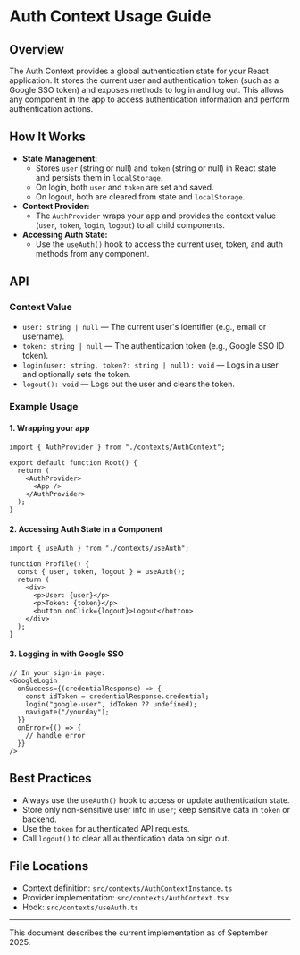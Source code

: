 # Auth Context Usage Guide

## Overview

The Auth Context provides a global authentication state for your React application. It stores the current user and authentication token (such as a Google SSO token) and exposes methods to log in and log out. This allows any component in the app to access authentication information and perform authentication actions.

## How It Works

- **State Management:**
  - Stores `user` (string or null) and `token` (string or null) in React state and persists them in `localStorage`.
  - On login, both `user` and `token` are set and saved.
  - On logout, both are cleared from state and `localStorage`.
- **Context Provider:**
  - The `AuthProvider` wraps your app and provides the context value (`user`, `token`, `login`, `logout`) to all child components.
- **Accessing Auth State:**
  - Use the `useAuth()` hook to access the current user, token, and auth methods from any component.

## API

### Context Value

- `user: string | null` — The current user's identifier (e.g., email or username).
- `token: string | null` — The authentication token (e.g., Google SSO ID token).
- `login(user: string, token?: string | null): void` — Logs in a user and optionally sets the token.
- `logout(): void` — Logs out the user and clears the token.

### Example Usage

#### 1. Wrapping your app

```tsx
import { AuthProvider } from "./contexts/AuthContext";

export default function Root() {
  return (
    <AuthProvider>
      <App />
    </AuthProvider>
  );
}
```

#### 2. Accessing Auth State in a Component

```tsx
import { useAuth } from "./contexts/useAuth";

function Profile() {
  const { user, token, logout } = useAuth();
  return (
    <div>
      <p>User: {user}</p>
      <p>Token: {token}</p>
      <button onClick={logout}>Logout</button>
    </div>
  );
}
```

#### 3. Logging in with Google SSO

```tsx
// In your sign-in page:
<GoogleLogin
  onSuccess={(credentialResponse) => {
    const idToken = credentialResponse.credential;
    login("google-user", idToken ?? undefined);
    navigate("/yourday");
  }}
  onError={() => {
    // handle error
  }}
/>
```

## Best Practices

- Always use the `useAuth()` hook to access or update authentication state.
- Store only non-sensitive user info in `user`; keep sensitive data in `token` or backend.
- Use the `token` for authenticated API requests.
- Call `logout()` to clear all authentication data on sign out.

## File Locations

- Context definition: `src/contexts/AuthContextInstance.ts`
- Provider implementation: `src/contexts/AuthContext.tsx`
- Hook: `src/contexts/useAuth.ts`

---

This document describes the current implementation as of September 2025.
